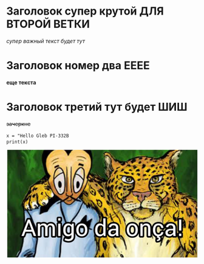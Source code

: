 # Заголовок супер крутой ДЛЯ ВТОРОЙ ВЕТКИ

*супер важный текст будет тут*

# Заголовок номер два ЕЕЕЕ

**еще текста**

# Заголовок третий тут будет ШИШ

~~зачеркне~~

```
x = "Hello Gleb PI-332B
print(x)
```


![alt text](maxresdefault.jpg)

